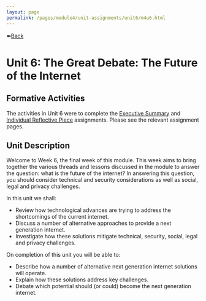 ```yaml
---
layout: page
permalink: /pages/module4/unit-assignments/unit6/m4u6.html
---
```


⬅️[Back](/pages/module4.html)

# Unit 6: The Great Debate: The Future of the Internet

## Formative Activities

The activities in Unit 6 were to complete the [Executive Summary](/pages/module4/assignment2/m4a2.html) and [Individual Reflective Piece](/pages/module4/assignment3/m4a3.html) assignments. Please see the relevant assignment pages.


## Unit Description

Welcome to Week 6, the final week of this module. This week aims to bring together the various threads and lessons discussed in the module to answer the question: what is the future of the internet? In answering this question, you should consider technical and security considerations as well as social, legal and privacy challenges.

In this unit we shall:
- Review how technological advances are trying to address the shortcomings of the current internet.
- Discuss a number of alternative approaches to provide a next generation internet.
- Investigate how these solutions mitigate technical, security, social, legal and privacy challenges.

On completion of this unit you will be able to:
- Describe how a number of alternative next generation internet solutions will operate.
- Explain how these solutions address key challenges.
- Debate which potential should (or could) become the next generation internet.
